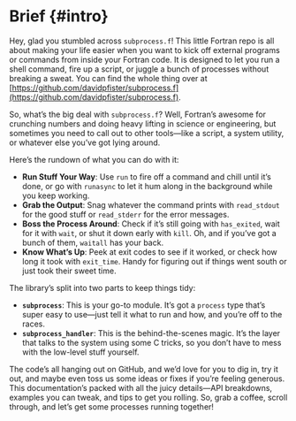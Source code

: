 # Brief {#intro}

Hey, glad you stumbled across `subprocess.f`! This little Fortran repo is all about making your life easier when you want to kick off external programs or commands from inside your Fortran code. It is designed to let you run a shell command, fire up a script, or juggle a bunch of processes without breaking a sweat. You can find the whole thing over at [https://github.com/davidpfister/subprocess.f](https://github.com/davidpfister/subprocess.f).

So, what’s the big deal with `subprocess.f`? Well, Fortran’s awesome for crunching numbers and doing heavy lifting in science or engineering, but sometimes you need to call out to other tools—like a script, a system utility, or whatever else you’ve got lying around.

Here’s the rundown of what you can do with it:
- **Run Stuff Your Way**: Use `run` to fire off a command and chill until it’s done, or go with `runasync` to let it hum along in the background while you keep working.
- **Grab the Output**: Snag whatever the command prints with `read_stdout` for the good stuff or `read_stderr` for the error messages.
- **Boss the Process Around**: Check if it’s still going with `has_exited`, wait for it with `wait`, or shut it down early with `kill`. Oh, and if you’ve got a bunch of them, `waitall` has your back.
- **Know What’s Up**: Peek at exit codes to see if it worked, or check how long it took with `exit_time`. Handy for figuring out if things went south or just took their sweet time.

The library’s split into two parts to keep things tidy:
- **`subprocess`**: This is your go-to module. It’s got a `process` type that’s super easy to use—just tell it what to run and how, and you’re off to the races.
- **`subprocess_handler`**: This is the behind-the-scenes magic. It’s the layer that talks to the system using some C tricks, so you don’t have to mess with the low-level stuff yourself.

The code’s all hanging out on GitHub, and we’d love for you to dig in, try it out, and maybe even toss us some ideas or fixes if you’re feeling generous. This documentation’s packed with all the juicy details—API breakdowns, examples you can tweak, and tips to get you rolling. So, grab a coffee, scroll through, and let’s get some processes running together!